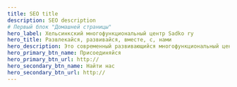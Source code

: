```yaml
---
title: SEO title
description: SEO description
# Первый блок "Домашней страницы"
hero_label: Хельсинкский многофункциональный центр Sadko ry
hero_title: Развлекайся, развивайся, вместе, с, нами
hero_description: Это современный развивающийся многофункциональный центр дополнительного образования и организации семейного досуга.
hero_primary_btn_name: Присоединяйся
hero_primary_btn_url: http://
hero_secondary_btn_name: Найти нас
hero_secondary_btn_url: http://
---
```

